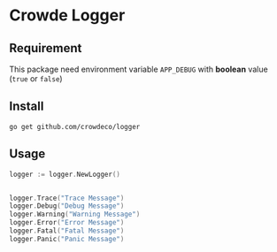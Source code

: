 # Crowde Logger

## Requirement

This package need environment variable `APP_DEBUG` with **boolean** value (`true` or `false`)

## Install

`go get github.com/crowdeco/logger`

## Usage

```go
logger := logger.NewLogger()


logger.Trace("Trace Message")
logger.Debug("Debug Message")
logger.Warning("Warning Message")
logger.Error("Error Message")
logger.Fatal("Fatal Message")
logger.Panic("Panic Message")
```
